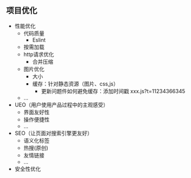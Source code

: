 ## 项目优化
* 性能优化
  * 代码质量
    * Eslint
  * 按需加载
  * http请求优化
    * 合并压缩
  * 图片优化
    * 大小
    * 缓存：针对静态资源（图片、css,js）
      * 更新问题件如何避免缓存：添加时间戳 xxx.js?t=11234366345
  * ...
* UEO（用户使用产品过程中的主观感受）
  * 界面友好性
  * 操作便捷性
  * ...
* SEO（让页面对搜索引擎更友好）
  * 语义化标签
  * 热搜(原创)
  * 友情链接
  * ...
* 安全性优化